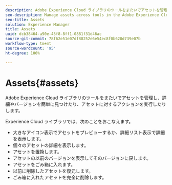 ```yaml
---
description: Adobe Experience Cloud ライブラリのツールをまたいでアセットを管理し、詳細やバージョンを簡単に見つけたり、アセットに対するアクションを実行したりします。
seo-description: Manage assets across tools in the Adobe Experience Cloud Library to easily find details and versions and take actions on assets.
seo-title: Assets
solution: Experience Manager
title: Assets
uuid: dcb38464-a90e-45f8-8ff1-0881f31d46ac
source-git-commit: 78f62e51e07df88252e6e54ec8f0b620d739e07b
workflow-type: tm+mt
source-wordcount: '95'
ht-degree: 100%

---
```



# Assets{#assets}

Adobe Experience Cloud ライブラリのツールをまたいでアセットを管理し、詳細やバージョンを簡単に見つけたり、アセットに対するアクションを実行したりします。

Experience Cloud ライブラリでは、次のことをおこなえます。

* 大きなアイコン表示でアセットをプレビューするか、詳細リスト表示で詳細を表示します。
* 個々のアセットの詳細を表示します。
* アセットを置換します。
* アセットの以前のバージョンを表示してそのバージョンに戻します。
* アセットをごみ箱に入れます。
* 以前に削除したアセットを復元します。
* ごみ箱に入れたアセットを完全に削除します。


